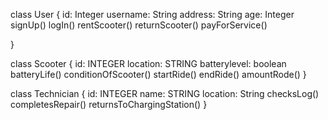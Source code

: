 class User {
    id: Integer
    username: String
    address: String
    age: Integer
    signUp()
    logIn()
    rentScooter()
    returnScooter()
    payForService()
    
} 

class Scooter {
    id: INTEGER
    location: STRING
    batterylevel: boolean
    batteryLife()
    conditionOfScooter()
    startRide()
    endRide()
    amountRode()
}

class Technician {
    id: INTEGER
    name: STRING
    location: String
    checksLog()
    completesRepair()
    returnsToChargingStation()
}